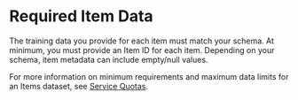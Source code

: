 # Required Item Data<a name="item-dataset-requirements"></a>

 The training data you provide for each item must match your schema\. At minimum, you must provide an Item ID for each item\. Depending on your schema, item metadata can include empty/null values\. 

For more information on minimum requirements and maximum data limits for an Items dataset, see [Service Quotas](limits.md#limits-table)\.